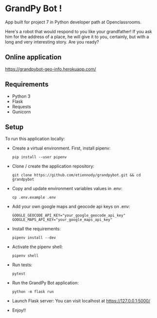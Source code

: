 # GrandPy Bot !
App built for project 7 in Python developer path at Openclassrooms.

Here's a robot that would respond to you like your grandfather! If you ask him for the address of a place, he will give it to you, certainly, but with a long and very interesting story. Are you ready?

## Online application
https://grandpybot-geo-info.herokuapp.com/

## Requirements
* Python 3
* Flask
* Requests
* Gunicorn

## Setup
To run this application locally:

* Create a virtual environment. First, install pipenv:
    ```
    pip install --user pipenv
    ```

* Clone / create the application repository:
    ```
    git clone https://github.com/etiennody/grandpybot.git && cd grandpybot
    ```

* Copy and update environment variables values in .env:
    ```
    cp .env.example .env
    ```

* Add your own google maps and geocode api keys on .env:
    ```
    GOOGLE_GEOCODE_API_KEY="your_google_geocode_api_key"
    GOOGLE_MAPS_API_KEY="your_google_maps_api_key"
    ```

* Install the requirements:
    ```
    pipenv install --dev
    ```

* Activate the pipenv shell:
    ```
    pipenv shell
    ```

* Run tests:
    ```
    pytest
    ```

* Run the GrandPy Bot application:
    ```
    python -m flask run
    ```

* Launch Flask server:
You can visit localhost at https://127.0.0.1:5000/

* Enjoy!!